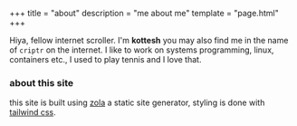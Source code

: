 +++
title = "about"
description = "me about me"
template = "page.html"
+++

Hiya, fellow internet scroller. I'm **kottesh** you may also find me in the name of `criptr` on the internet.
I like to work on systems programming, linux, containers etc., I used to play tennis and I love that.

### about this site

this site is built using [zola](https://github.com/getzola/zola) a static site generator, styling is done with [tailwind css](https://tailwindcss.com).
